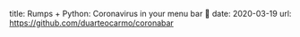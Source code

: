 title:  Rumps + Python: Coronavirus in your menu bar 🦠
date:   2020-03-19 
url: https://github.com/duarteocarmo/coronabar 
